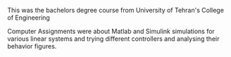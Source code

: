 This was the bachelors degree course from University of Tehran's College of Engineering

Computer Assignments were about Matlab and Simulink simulations for various linear systems and trying different controllers and analysing their behavior figures.
